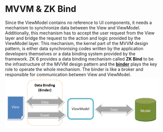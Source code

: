 # MVVM & ZK Bind

Since the ViewModel contains no reference to UI components, it needs a mechanism to synchronize data between the View and ViewModel. Additionally, this mechanism has to accept the user request from the View layer and bridge the request to the action and logic provided by the ViewModel layer. This mechanism, the kernel part of the MVVM design pattern, is either data synchronising codes written by the application developers themselves or a data binding system provided by the framework. ZK 6 provides a data binding mechanism called **ZK Bind** to be the infrastructure of the MVVM design pattern and the [**binder**](./data_binding/binder.html) plays the key role to operate the whole mechanism. The binder is like a broker and responsible for communication between View and ViewModel.
![MVVM Architecture](/zk_mvvm_ref/images/Mvvm-architecture.png)
